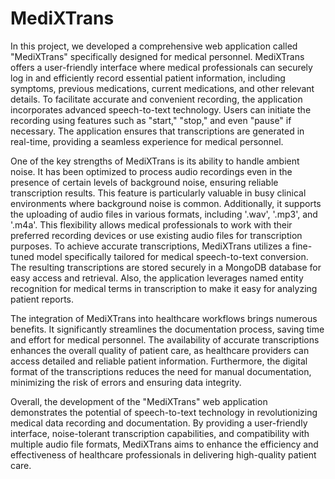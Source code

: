 # MediXTrans
In this project, we developed a comprehensive web application called "MediXTrans" specifically designed for medical personnel. MediXTrans offers a user-friendly interface where medical professionals can securely log in and efficiently record essential patient information, including symptoms, previous medications, current medications, and other relevant details. To facilitate accurate and convenient recording, the application incorporates advanced speech-to-text technology. Users can initiate the recording using features such as "start," "stop," and even "pause" if necessary. The application ensures that transcriptions are generated in real-time, providing a seamless experience for medical personnel. 

One of the key strengths of MediXTrans is its ability to handle ambient noise. It has been optimized to process audio recordings even in the presence of certain levels of background noise, ensuring reliable transcription results. This feature is particularly valuable in busy clinical environments where background noise is common. Additionally, it supports the uploading of audio files in various formats, including '.wav', '.mp3', and '.m4a'. This flexibility allows medical professionals to work with their preferred recording devices or use existing audio files for transcription purposes. To achieve accurate transcriptions, MediXTrans utilizes a fine-tuned model specifically tailored for medical speech-to-text conversion. The resulting transcriptions are stored securely in a MongoDB database for easy access and retrieval. Also, the application leverages named entity recognition for medical terms in transcription to make it easy for analyzing patient reports. 

The integration of MediXTrans into healthcare workflows brings numerous benefits. It significantly streamlines the documentation process, saving time and effort for medical personnel. The availability of accurate transcriptions enhances the overall quality of patient care, as healthcare providers can access detailed and reliable patient information. Furthermore, the digital format of the transcriptions reduces the need for manual documentation, minimizing the risk of errors and ensuring data integrity.

Overall, the development of the "MediXTrans" web application demonstrates the potential of speech-to-text technology in revolutionizing medical data recording and documentation. By providing a user-friendly interface, noise-tolerant transcription capabilities, and compatibility with multiple audio file formats, MediXTrans aims to enhance the efficiency and effectiveness of healthcare professionals in delivering high-quality patient care.
